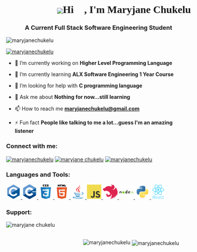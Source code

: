 <h1 style="font-family:script;" align="right"> <img src="https://c.tenor.com/PP9v7VIs6R4AAAAd/scaler-create-impact.gif"

<h1 align="center">Hi 👋, I'm Maryjane Chukelu</h1>
<h3 align="center">A Current Full Stack Software Engineering Student</h3>

<p align="left"> <img src=https://www.google.com/url?sa=i&url=https%3A%2F%2Fids.ac.id%2Fbelajar-coding-untuk-programmer-pemula%2F&psig=AOvVaw2AcNGwbtw_qwZOj9IzH0KF&ust=1676542789634000&source=images&cd=vfe&ved=0CA0QjRxqFwoTCID_jO6ml_0CFQAAAAAdAAAAABAJ alt="maryjanechukelu" /> </p>

<p align="left"> <a href="https://twitter.com/maryjanechukelu" target="blank"><img src="https://img.shields.io/twitter/follow/maryjanechukelu?logo=twitter&style=for-the-badge" alt="maryjanechukelu" /></a> </p>

- 🔭 I’m currently working on **Higher Level Programming Language**

- 🌱 I’m currently learning **ALX Software Engineering 1 Year Course**

- 🤝 I’m looking for help with **C programming language**

- 💬 Ask me about **Nothing for now...still learning**

- 📫 How to reach me **maryjanechukelu@gmail.com**

- ⚡ Fun fact **People like talking to me a lot...guess I'm an amazing listener**

<h3 align="left">Connect with me:</h3>
<p align="left">
<a href="https://twitter.com/maryjanechukelu" target="blank"><img align="center" src="https://raw.githubusercontent.com/rahuldkjain/github-profile-readme-generator/master/src/images/icons/Social/twitter.svg" alt="maryjanechukelu" height="30" width="40" /></a>
<a href="https://linkedin.com/in/maryjane chukelu" target="blank"><img align="center" src="https://raw.githubusercontent.com/rahuldkjain/github-profile-readme-generator/master/src/images/icons/Social/linked-in-alt.svg" alt="maryjane chukelu" height="30" width="40" /></a>
<a href="https://instagram.com/maryjanechukelu" target="blank"><img align="center" src="https://raw.githubusercontent.com/rahuldkjain/github-profile-readme-generator/master/src/images/icons/Social/instagram.svg" alt="maryjanechukelu" height="30" width="40" /></a>
</p>

<h3 align="left">Languages and Tools:</h3>
<p align="left"> <a href="https://www.cprogramming.com/" target="_blank" rel="noreferrer"> <img src="https://raw.githubusercontent.com/devicons/devicon/master/icons/c/c-original.svg" alt="c" width="40" height="40"/> </a> <a href="https://www.w3schools.com/cpp/" target="_blank" rel="noreferrer"> <img src="https://raw.githubusercontent.com/devicons/devicon/master/icons/cplusplus/cplusplus-original.svg" alt="cplusplus" width="40" height="40"/> </a> <a href="https://www.w3schools.com/css/" target="_blank" rel="noreferrer"> <img src="https://raw.githubusercontent.com/devicons/devicon/master/icons/css3/css3-original-wordmark.svg" alt="css3" width="40" height="40"/> </a> <a href="https://www.w3.org/html/" target="_blank" rel="noreferrer"> <img src="https://raw.githubusercontent.com/devicons/devicon/master/icons/html5/html5-original-wordmark.svg" alt="html5" width="40" height="40"/> </a> <a href="https://www.java.com" target="_blank" rel="noreferrer"> <img src="https://raw.githubusercontent.com/devicons/devicon/master/icons/java/java-original.svg" alt="java" width="40" height="40"/> </a> <a href="https://developer.mozilla.org/en-US/docs/Web/JavaScript" target="_blank" rel="noreferrer"> <img src="https://raw.githubusercontent.com/devicons/devicon/master/icons/javascript/javascript-original.svg" alt="javascript" width="40" height="40"/> </a> <a href="https://nestjs.com/" target="_blank" rel="noreferrer"> <img src="https://raw.githubusercontent.com/devicons/devicon/master/icons/nestjs/nestjs-plain.svg" alt="nestjs" width="40" height="40"/> </a> <a href="https://nodejs.org" target="_blank" rel="noreferrer"> <img src="https://raw.githubusercontent.com/devicons/devicon/master/icons/nodejs/nodejs-original-wordmark.svg" alt="nodejs" width="40" height="40"/> </a> <a href="https://www.python.org" target="_blank" rel="noreferrer"> <img src="https://raw.githubusercontent.com/devicons/devicon/master/icons/python/python-original.svg" alt="python" width="40" height="40"/> </a> <a href="https://reactjs.org/" target="_blank" rel="noreferrer"> <img src="https://raw.githubusercontent.com/devicons/devicon/master/icons/react/react-original-wordmark.svg" alt="react" width="40" height="40"/> </a> </p>

<h3 align="left">Support:</h3>
<p><a href="https://www.buymeacoffee.com/maryjane chukelu"> <img align="left" src="https://cdn.buymeacoffee.com/buttons/v2/default-yellow.png" height="50" width="210" alt="maryjane chukelu" /></a></p><br><br>

<p><img align="left" src="https://github-readme-stats.vercel.app/api/top-langs?username=maryjanechukelu&show_icons=true&locale=en&layout=compact" alt="maryjanechukelu" /></p>

<p>&nbsp;<img align="center" src="https://github-readme-stats.vercel.app/api?username=maryjanechukelu&show_icons=true&locale=en" alt="maryjanechukelu" /></p>
